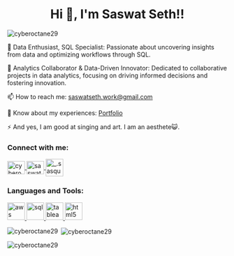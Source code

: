 <h1 align="center">Hi 👋, I'm Saswat Seth!!</h1> <p align="left"> <img src="https://komarev.com/ghpvc/?username=cyberoctane29&label=Profile%20views&color=0e75b6&style=flat" alt="cyberoctane29" /> </p>
🌱 Data Enthusiast, SQL Specialist: Passionate about uncovering insights from data and optimizing workflows through SQL.

💬 Analytics Collaborator & Data-Driven Innovator: Dedicated to collaborative projects in data analytics, focusing on driving informed decisions and fostering innovation.

📫 How to reach me: saswatseth.work@gmail.com

📄 Know about my experiences: <a href="https://saswatseth.netlify.app" target="blank">Portfolio</a>

⚡ And yes, I am good at singing and art. I am an aesthete😺.

<h3 align="left">Connect with me:</h3> <p align="left"> <a href="https://twitter.com/cyberoctane29" target="blank"> <img align="center" src="https://icongr.am/devicon/twitter-original.svg?size=128&color=currentColor" alt="cyberoctane29" height="30" width="40" /> </a> <a href="https://www.linkedin.com/in/saswat-seth-0a782223b/" target="blank"> <img align="center" src="https://icongr.am/devicon/linkedin-original.svg?size=128&color=currentColor" alt="saswat seth" height="30" width="40" /> </a> <a href="https://instagram.com/_.sasquatch._" target="blank"> <img align="center" src="https://upload.wikimedia.org/wikipedia/commons/thumb/e/e7/Instagram_logo_2016.svg/128px-Instagram_logo_2016.svg.png" alt="_.sasquatch._" height="40" width="40" /> </a> </p> <h3 align="left">Languages and Tools:</h3> <p align="left"> <a href="https://aws.amazon.com" target="_blank" rel="noreferrer"> <img src="https://icongr.am/devicon/amazonwebservices-original-wordmark.svg?size=128&color=currentColor" alt="aws" width="40" height="40"/> </a> <a href="https://www.w3schools.com/sql/" target="_blank" rel="noreferrer"> <img src="https://icongr.am/devicon/mysql-original-wordmark.svg?size=128&color=currentColor" alt="sql" width="40" height="40"/> </a> <a href="https://www.tableau.com/" target="_blank" rel="noreferrer"> <img src="https://www.vectorlogo.zone/logos/tableau/tableau-icon.svg" alt="tableau" width="40" height="40"/> </a> <a href="https://www.w3.org/html/" target="_blank" rel="noreferrer"> <img src="https://icongr.am/devicon/html5-original-wordmark.svg?size=128&color=currentColor" alt="html5" width="40" height="40"/> </a> </p> <p><img align="left" src="https://github-readme-stats.vercel.app/api/top-langs?username=cyberoctane29&show_icons=true&locale=en&layout=compact" alt="cyberoctane29" /></p> <p>&nbsp;<img align="center" src="https://github-readme-stats.vercel.app/api?username=cyberoctane29&show_icons=true&locale=en" alt="cyberoctane29" /></p> <p><img align="center" src="https://github-readme-streak-stats.herokuapp.com/?user=cyberoctane29&" alt="cyberoctane29" /></p>

